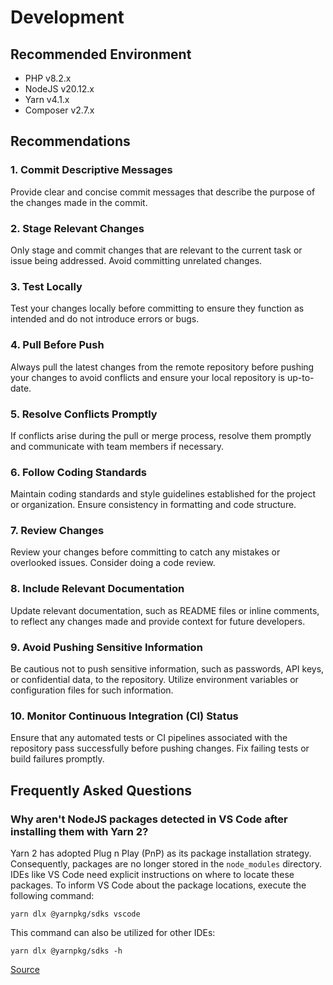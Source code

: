 # Development

## Recommended Environment

- PHP v8.2.x
- NodeJS v20.12.x
- Yarn v4.1.x
- Composer v2.7.x

## Recommendations

### 1. Commit Descriptive Messages

Provide clear and concise commit messages that describe the purpose of the changes made in the commit.

### 2. Stage Relevant Changes

Only stage and commit changes that are relevant to the current task or issue being addressed. Avoid committing unrelated changes.

### 3. Test Locally

Test your changes locally before committing to ensure they function as intended and do not introduce errors or bugs.

### 4. Pull Before Push

Always pull the latest changes from the remote repository before pushing your changes to avoid conflicts and ensure your local repository is up-to-date.

### 5. Resolve Conflicts Promptly

If conflicts arise during the pull or merge process, resolve them promptly and communicate with team members if necessary.

### 6. Follow Coding Standards

Maintain coding standards and style guidelines established for the project or organization. Ensure consistency in formatting and code structure.

### 7. Review Changes

Review your changes before committing to catch any mistakes or overlooked issues. Consider doing a code review.

### 8. Include Relevant Documentation

Update relevant documentation, such as README files or inline comments, to reflect any changes made and provide context for future developers.

### 9. Avoid Pushing Sensitive Information

Be cautious not to push sensitive information, such as passwords, API keys, or confidential data, to the repository. Utilize environment variables or configuration files for such information.

### 10. Monitor Continuous Integration (CI) Status

Ensure that any automated tests or CI pipelines associated with the repository pass successfully before pushing changes. Fix failing tests or build failures promptly.

## Frequently Asked Questions

### Why aren't NodeJS packages detected in VS Code after installing them with Yarn 2?

Yarn 2 has adopted Plug n Play (PnP) as its package installation strategy. Consequently, packages are no longer stored in the `node_modules` directory. IDEs like VS Code need explicit instructions on where to locate these packages. To inform VS Code about the package locations, execute the following command:

```
yarn dlx @yarnpkg/sdks vscode
```

This command can also be utilized for other IDEs:

```
yarn dlx @yarnpkg/sdks -h
```

[Source](https://stackoverflow.com/questions/65328123/how-to-configure-vscode-to-run-yarn-2-with-pnp-powered-typescript)
